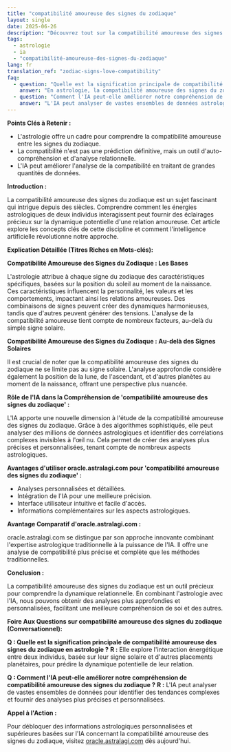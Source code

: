 ```yaml
---
title: "compatibilité amoureuse des signes du zodiaque"
layout: single
date: 2025-06-26
description: "Découvrez tout sur la compatibilité amoureuse des signes du zodiaque !  Cet article explore les aspects clés de l'astrologie amoureuse et comment l'IA peut améliorer notre compréhension de la compatibilité entre les signes.  Déterminez votre compatibilité amoureuse grâce à des analyses précises."
tags:
  - astrologie
  - ia
  - "compatibilité-amoureuse-des-signes-du-zodiaque"
lang: fr
translation_ref: "zodiac-signs-love-compatibility"
faq:
  - question: "Quelle est la signification principale de compatibilité amoureuse des signes du zodiaque en astrologie ?"
    answer: "En astrologie, la compatibilité amoureuse des signes du zodiaque explore l'interaction énergétique entre deux individus, basée sur leur signe solaire, leurs placements planétaires et leurs aspects.  Elle sert à prédire la dynamique potentielle d'une relation, en identifiant les points de force et de faiblesse."
  - question: "Comment l'IA peut-elle améliorer notre compréhension de compatibilité amoureuse des signes du zodiaque ?"
    answer: "L'IA peut analyser de vastes ensembles de données astrologiques pour identifier des tendances et des corrélations complexes dans la compatibilité amoureuse, allant au-delà des interprétations traditionnelles.  Elle peut offrir des analyses plus précises et personnalisées."
---
```


**Points Clés à Retenir :**

* L'astrologie offre un cadre pour comprendre la compatibilité amoureuse entre les signes du zodiaque.
* La compatibilité n'est pas une prédiction définitive, mais un outil d'auto-compréhension et d'analyse relationnelle.
* L'IA peut améliorer l'analyse de la compatibilité en traitant de grandes quantités de données.


**Introduction :**

La compatibilité amoureuse des signes du zodiaque est un sujet fascinant qui intrigue depuis des siècles.  Comprendre comment les énergies astrologiques de deux individus interagissent peut fournir des éclairages précieux sur la dynamique potentielle d'une relation amoureuse.  Cet article explore les concepts clés de cette discipline et comment l'intelligence artificielle révolutionne notre approche.

**Explication Détaillée (Titres Riches en Mots-clés):**

**Compatibilité Amoureuse des Signes du Zodiaque : Les Bases**

L'astrologie attribue à chaque signe du zodiaque des caractéristiques spécifiques, basées sur la position du soleil au moment de la naissance. Ces caractéristiques influencent la personnalité, les valeurs et les comportements, impactant ainsi les relations amoureuses.  Des combinaisons de signes peuvent créer des dynamiques harmonieuses, tandis que d'autres peuvent générer des tensions.  L'analyse de la compatibilité amoureuse tient compte de nombreux facteurs, au-delà du simple signe solaire.

**Compatibilité Amoureuse des Signes du Zodiaque : Au-delà des Signes Solaires**

Il est crucial de noter que la compatibilité amoureuse des signes du zodiaque ne se limite pas au signe solaire.  L'analyse approfondie considère également la position de la lune, de l'ascendant, et d'autres planètes au moment de la naissance, offrant une perspective plus nuancée.


**Rôle de l'IA dans la Compréhension de 'compatibilité amoureuse des signes du zodiaque' :**

L'IA apporte une nouvelle dimension à l'étude de la compatibilité amoureuse des signes du zodiaque.  Grâce à des algorithmes sophistiqués, elle peut analyser des millions de données astrologiques et identifier des corrélations complexes invisibles à l'œil nu.  Cela permet de créer des analyses plus précises et personnalisées, tenant compte de nombreux aspects astrologiques.

**Avantages d'utiliser oracle.astralagi.com pour 'compatibilité amoureuse des signes du zodiaque' :**

* Analyses personnalisées et détaillées.
* Intégration de l'IA pour une meilleure précision.
* Interface utilisateur intuitive et facile d'accès.
* Informations complémentaires sur les aspects astrologiques.

**Avantage Comparatif d'oracle.astralagi.com :**

oracle.astralagi.com se distingue par son approche innovante combinant l'expertise astrologique traditionnelle à la puissance de l'IA.  Il offre une analyse de compatibilité plus précise et complète que les méthodes traditionnelles.


**Conclusion :**

La compatibilité amoureuse des signes du zodiaque est un outil précieux pour comprendre la dynamique relationnelle.  En combinant l'astrologie avec l'IA, nous pouvons obtenir des analyses plus approfondies et personnalisées, facilitant une meilleure compréhension de soi et des autres.

**Foire Aux Questions sur compatibilité amoureuse des signes du zodiaque (Conversationnel):**

**Q : Quelle est la signification principale de compatibilité amoureuse des signes du zodiaque en astrologie ?**
**R :** Elle explore l'interaction énergétique entre deux individus, basée sur leur signe solaire et d'autres placements planétaires, pour prédire la dynamique potentielle de leur relation.

**Q : Comment l'IA peut-elle améliorer notre compréhension de compatibilité amoureuse des signes du zodiaque ?**
**R :** L'IA peut analyser de vastes ensembles de données pour identifier des tendances complexes et fournir des analyses plus précises et personnalisées.


**Appel à l'Action :**

Pour débloquer des informations astrologiques personnalisées et supérieures basées sur l'IA concernant la compatibilité amoureuse des signes du zodiaque, visitez [oracle.astralagi.com](https://oracle.astralagi.com) dès aujourd'hui.